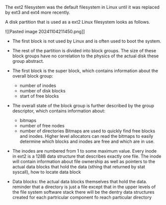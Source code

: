 
The ext2 filesystem was the default filesystem in Linux until it was replaced by ext3 and ext4 more recently.

A disk partition that is used as a ext2 Linux filesystem looks as follows.

![[Pasted image 20241104211450.png]]
- The first block is not used by Linux and is often used to boot the system.
- The rest of the partition is divided into block groups. The size of these block groups have no correlation to the physics of the actual disk these group abstract.
- The first block is the super block, which contains information about the overall block group:

	- number of inodes
	- number of disk blocks
	- start of free blocks
- The overall state of the block group is further described by the group descriptor, which contains information about:

	- bitmaps
	- number of free nodes
	- number of directories
Bitmaps are used to quickly find free blocks and inodes. Higher level allocators can read the bitmaps to easily determine which blocks and inodes are free and which are in use.

- The inodes are numbered from 1 to some maximum value. Every inode in ext2 is a 128B data structure that describes exactly one file. The inode will contain information about file ownership as well as pointers to the actual data blocks that hold the data (sthing that returned by stat syscall), how to locate data block
- Data blocks: the actual data blocks themselves that hold the data.  reminder that a directory is just a file except that in the upper levels of the file system software stack there will be the dentry data structures created for each partricular component fo reach particular directory 